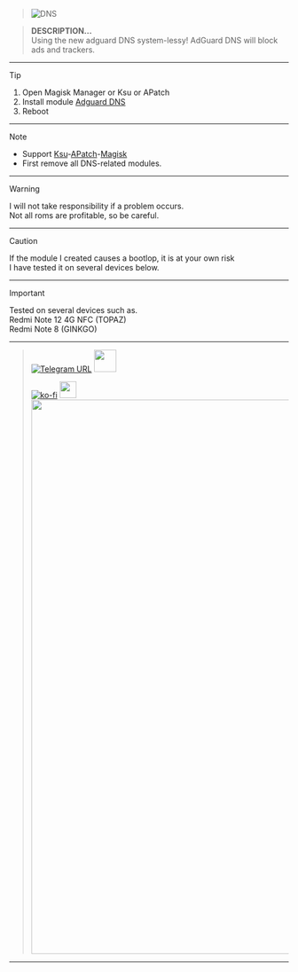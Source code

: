 > ![DNS](https://github.com/user-attachments/assets/8f074407-cbcf-40ac-b4ac-f59915cb7940)

> **DESCRIPTION...**    
> Using the new adguard DNS system-lessy! AdGuard DNS will block ads and trackers.
<hr/>

> [!TIP]
> 1. Open Magisk Manager or Ksu or APatch
> 2. Install module [Adguard DNS](https://t.me/modulkuntul)
> 3. Reboot
<hr/>

> [!NOTE]
> - Support [Ksu](https://github.com/tiann/KernelSU/releases)-[APatch](https://github.com/bmax121/APatch/releases/tag/10763)-[Magisk](https://github.com/topjohnwu/Magisk/releases/tag/v28.0)        
> - First remove all DNS-related modules.
<hr/>

> [!WARNING]
> I will not take responsibility if a problem occurs.     
> Not all roms are profitable, so be careful.
<hr/>

> [!CAUTION]
> If the module I created causes a bootlop, it is at your own risk    
> I have tested it on several devices below.
<hr/>

> [!IMPORTANT]
> Tested on several devices such as.     
> Redmi Note 12 4G NFC (TOPAZ)     
> Redmi Note 8 (GINKGO)     
<hr/>

> [![Telegram URL](https://img.shields.io/badge/Telegram-Join-2CA5E?style=social&logo=telegram)](https://t.me/modulkuntul)
> <img src="https://github.com/Anmol-Baranwal/Cool-GIFs-For-GitHub/assets/74038190/34376b0e-4ae2-4278-9d3d-82e8016a87d6" width="40">&nbsp;
>   
> [![ko-fi](https://www.ko-fi.com/img/githubbutton_sm.svg)](https://ko-fi.com/illumi666)
> <img src="https://raw.githubusercontent.com/innng/innng/master/assets/kyubey.gif" height="30" />
> <img src="https://user-images.githubusercontent.com/74038190/212284100-561aa473-3905-4a80-b561-0d28506553ee.gif" width="1000">
<hr/>